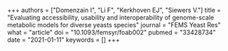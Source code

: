 +++
authors = ["Domenzain I", "Li F", "Kerkhoven EJ", "Siewers V."]
title = "Evaluating accessibility, usability and interoperability of genome-scale metabolic models for diverse yeasts species"
journal = "FEMS Yeast Res"
what = "article"
doi = "10.1093/femsyr/foab002"
pubmed = "33428734"
date = "2021-01-11"
keywords = []
+++

